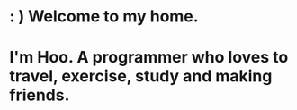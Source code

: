 # : ) Welcome to my home.
# I'm Hoo. A programmer who loves to travel, exercise, study and making friends.
